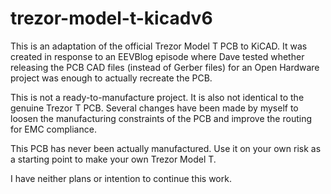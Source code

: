 # trezor-model-t-kicadv6

This is an adaptation of the official Trezor Model T PCB to KiCAD. 
It was created in response to an EEVBlog episode where Dave tested
whether releasing the PCB CAD files (instead of Gerber files) for 
an Open Hardware project was enough to actually recreate the PCB.

This is not a ready-to-manufacture project. It is also not identical
to the genuine Trezor T PCB. Several changes have been made by myself to
loosen the manufacturing constraints of the PCB and improve the routing
for EMC compliance.

This PCB has never been actually manufactured. Use it on your own risk 
as a starting point to make your own Trezor Model T.

I have neither plans or intention to continue this work.
